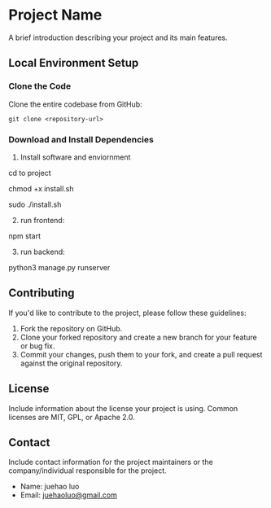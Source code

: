 # Project Name

A brief introduction describing your project and its main features.

## Local Environment Setup

### Clone the Code

Clone the entire codebase from GitHub:

```
git clone <repository-url>
```

### Download and Install Dependencies

1. Install software and enviornment

cd to project

chmod +x install.sh

sudo ./install.sh

2. run frontend:

npm start

3. run backend:

python3 manage.py runserver

## Contributing

If you'd like to contribute to the project, please follow these guidelines:

1. Fork the repository on GitHub.
2. Clone your forked repository and create a new branch for your feature or bug fix.
3. Commit your changes, push them to your fork, and create a pull request against the original repository.

## License

Include information about the license your project is using. Common licenses are MIT, GPL, or Apache 2.0.

## Contact

Include contact information for the project maintainers or the company/individual responsible for the project.

- Name: juehao luo
- Email: juehaoluo@gmail.com

